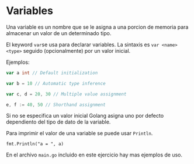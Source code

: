# Variables

Una variable es un nombre que se le asigna a una porcion de memoria para almacenar un valor de un determinado tipo.

El keyword `var`se usa para declarar variables. La sintaxis es `var <name> <type>` seguido (opcionalmente) por un valor inicial.

Ejemplos:

```go
var a int // Default initialization

var b = 10 // Automatic type inference

var c, d = 20, 30 // Multiple value assignment

e, f := 40, 50 // Shorthand assignment
```

Si no se especifica un valor inicial Golang asigna uno por defecto dependiento del tipo de dato de la variable.

Para imprimir el valor de una variable se puede usar `Println`.

`fmt.Println("a = ", a)`

En el archivo `main.go` incluido en este ejercicio hay mas ejemplos de uso.
